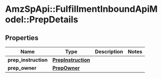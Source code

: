 # AmzSpApi::FulfillmentInboundApiModel::PrepDetails

## Properties
Name | Type | Description | Notes
------------ | ------------- | ------------- | -------------
**prep_instruction** | [**PrepInstruction**](PrepInstruction.md) |  | 
**prep_owner** | [**PrepOwner**](PrepOwner.md) |  | 

